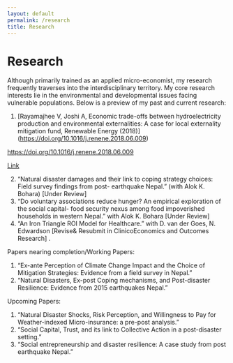 ```yaml
---
layout: default
permalink: /research
title: Research
---
```


Research
========

Although primarily trained as an applied micro-economist, my research frequently traverses into the interdisciplinary territory. My core research interests lie in the environmental and developmental issues facing vulnerable populations. Below is a preview of my past and current research:

1. [Rayamajhee V, Joshi A, Economic trade-offs between hydroelectricity production and environmental
externalities: A case for local externality mitigation fund, Renewable Energy (2018)] (https://doi.org/10.1016/j.renene.2018.06.009)


https://doi.org/10.1016/j.renene.2018.06.009

[Link](http://a.com)

2. “Natural disaster damages and their link to coping strategy choices: Field survey findings from post- earthquake Nepal.” (with Alok K. Bohara) [Under Review]
3. “Do voluntary associations reduce hunger? An empirical exploration of the social  capital- food security nexus among food impoverished households in western Nepal.” with Alok K. Bohara [Under Review]
4. “An Iron Triangle ROI Model for Healthcare.” with D. van der Goes, N. Edwardson [Revise& Resubmit in ClinicoEconomics and Outcomes Research] .




Papers nearing completion/Working Papers: 

1. “Ex-ante Perception of Climate Change Impact and the Choice of Mitigation Strategies: Evidence from a field survey in Nepal.”
2. “Natural Disasters, Ex-post Coping mechanisms, and Post-disaster Resilience: Evidence from 2015 earthquakes Nepal.”

Upcoming Papers:

1. “Natural Disaster Shocks, Risk Perception, and Willingness to Pay for Weather-indexed Micro-insurance: a pre-post analysis.”
3. “Social Capital, Trust, and its link to Collective Action in a post-disaster setting.”
4. “Social entrepreneurship and disaster resilience: A case study from post earthquake Nepal.”
